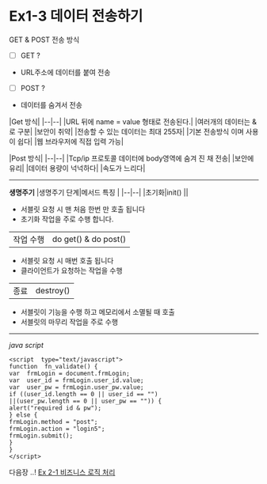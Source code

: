 
#  Ex1-3 데이터 전송하기

GET & POST 전송 방식 

 - [ ] GET ?
 - URL주소에 데이터를 붙여 전송
 - [ ] POST ?
 - 데이터를 숨겨서 전송

|Get 방식|
|--|--|
|URL 뒤에 name = value 형태로 전송된다.|
|여러개의 데이터는 &로 구분| 
|보안이 취약|
|전송할 수 있는 데이터는 최대 255자|
|기본 전송방식 이며 사용이 쉽다|
|웹 브라우저에 직접 입력 가능|

|Post 방식|
|--|--|
|Tcp/ip 프로토콜 데이터에 body영역에 숨겨 진 채 전송|
|보안에 유리|
|데이터 용량이 넉넉하다|
|속도가 느리다|

***

**생명주기** 
|생명주기 단계|메서드 특징 |
|--|--|
|초기화|init() ||

 - 서블릿 요청 시 맨 처음 한번 만 호출 됩니다
 - 초기화 작업을 주로 수행 합니다.

|      |       |
|--|--|
|작업 수행 |do get() & do post() |
- 서블릿 요청 시 매번 호출 됩니다
 - 클라이언트가 요청하는 작업을 수행 

|      |       |
|--|--|
|종료|destroy()|
-  서블릿이 기능을 수행 하고 메모리에서 소멸될 때 호출
 - 서블릿의 마무리 작업을 주로 수행

***

*java script*

    <script  type="text/javascript">
    function  fn_validate() {
    var  frmLogin = document.frmLogin;
    var  user_id = frmLogin.user_id.value;
    var  user_pw = frmLogin.user_pw.value;
    if ((user_id.length == 0 || user_id == "") 
    ||(user_pw.length == 0 || user_pw == "")) {
    alert("required id & pw");
    } else {
    frmLogin.method = "post";
    frmLogin.action = "login5";
    frmLogin.submit();
    }
    }
    </script>


다음장 ..!
[Ex 2-1 비즈니스 로직 처리](../../sec02/ex01)